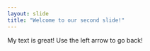 ```yaml
---
layout: slide
title: "Welcome to our second slide!"
---
```

My text is great!
Use the left arrow to go back!
